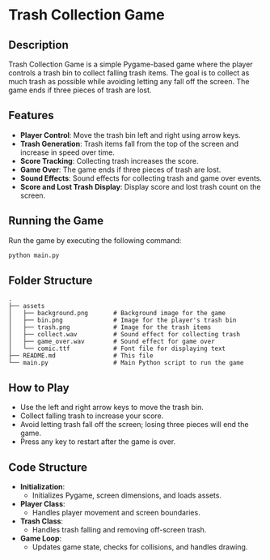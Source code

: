 # Trash Collection Game

## Description

Trash Collection Game is a simple Pygame-based game where the player controls a trash bin to collect falling trash items. The goal is to collect as much trash as possible while avoiding letting any fall off the screen. The game ends if three pieces of trash are lost.

## Features

- **Player Control**: Move the trash bin left and right using arrow keys.
- **Trash Generation**: Trash items fall from the top of the screen and increase in speed over time.
- **Score Tracking**: Collecting trash increases the score.
- **Game Over**: The game ends if three pieces of trash are lost.
- **Sound Effects**: Sound effects for collecting trash and game over events.
- **Score and Lost Trash Display**: Display score and lost trash count on the screen.

## Running the Game

Run the game by executing the following command:
```bash
python main.py
```
## Folder Structure

```
.
├── assets
│   ├── background.png       # Background image for the game
│   ├── bin.png              # Image for the player's trash bin
│   ├── trash.png            # Image for the trash items
│   ├── collect.wav          # Sound effect for collecting trash
│   ├── game_over.wav        # Sound effect for game over
│   └── comic.ttf            # Font file for displaying text
├── README.md                # This file
└── main.py                  # Main Python script to run the game
```

## How to Play

- Use the left and right arrow keys to move the trash bin.
- Collect falling trash to increase your score.
- Avoid letting trash fall off the screen; losing three pieces will end the game.
- Press any key to restart after the game is over.

## Code Structure

- **Initialization**:
  - Initializes Pygame, screen dimensions, and loads assets.
- **Player Class**:
  - Handles player movement and screen boundaries.
- **Trash Class**:
  - Handles trash falling and removing off-screen trash.
- **Game Loop**:
  - Updates game state, checks for collisions, and handles drawing.


